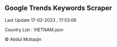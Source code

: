 

## Google Trends Keywords Scraper 
 
Last Update 17-02-2023 , 17:53:06

Country List :
VIETNAM.json



© Abdul Muttaqin 
